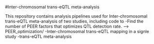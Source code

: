 #Inter-chromosomal trans-eQTL meta-analysis <br />

This repository contains analysis pipelines used for Inter-chromosomal trans-eQTL meta-analysis of two studies, including code to 
  -Find the number of PEER factors that optimizes QTL detection rate. --> PEER_optimization/
  -Inter-chromosomal trans-eQTL mapping in a signle study
  -trans-eQTL meta-analysis 
